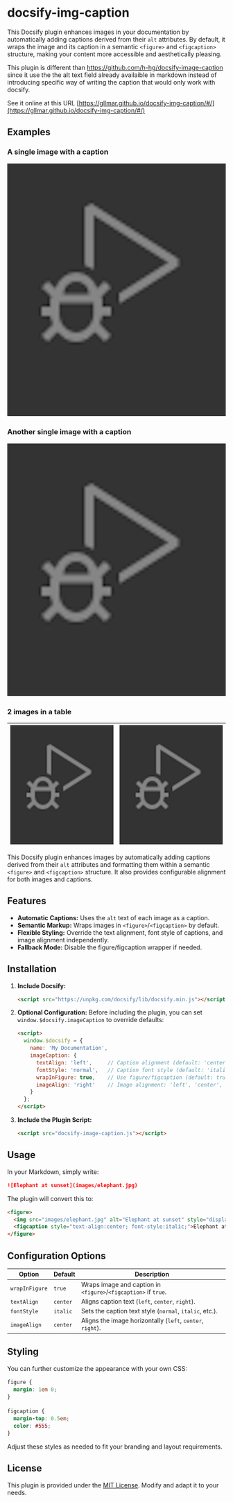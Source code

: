 # docsify-img-caption

This Docsify plugin enhances images in your documentation by automatically adding captions derived from their `alt` attributes. By default, it wraps the image and its caption in a semantic `<figure>` and `<figcaption>` structure, making your content more accessible and aesthetically pleasing.

This plugin is different than https://github.com/h-hg/docsify-image-caption since it use the the alt text field already availaible in markdown instead of introducing specific way of writing the caption that would only work with docsify. 


See it online at this URL [https://gllmar.github.io/docsify-img-caption/#/](https://gllmar.github.io/docsify-img-caption/#/)

## Examples

### A single image with a caption

![This is a caption from the alt text ](./image.png)

### Another single image with a caption

![This is a caption from the alt text ](./image.png)


### 2 images in a table 

| ![This is a caption from the alt 1 ](./image.png) | ![This is a caption from the alt 2 ](./image.png) |
| - | - | 


This Docsify plugin enhances images by automatically adding captions derived from their `alt` attributes and formatting them within a semantic `<figure>` and `<figcaption>` structure. It also provides configurable alignment for both images and captions.

## Features

- **Automatic Captions:** Uses the `alt` text of each image as a caption.
- **Semantic Markup:** Wraps images in `<figure>`/`<figcaption>` by default.
- **Flexible Styling:** Override the text alignment, font style of captions, and image alignment independently.
- **Fallback Mode:** Disable the figure/figcaption wrapper if needed.

## Installation

1. **Include Docsify:**
   ```html
   <script src="https://unpkg.com/docsify/lib/docsify.min.js"></script>
   ```

2. **Optional Configuration:**
   Before including the plugin, you can set `window.$docsify.imageCaption` to override defaults:
   ```html
   <script>
     window.$docsify = {
       name: 'My Documentation',
       imageCaption: {
         textAlign: 'left',     // Caption alignment (default: 'center')
         fontStyle: 'normal',   // Caption font style (default: 'italic')
         wrapInFigure: true,    // Use figure/figcaption (default: true)
         imageAlign: 'right'    // Image alignment: 'left', 'center', or 'right' (default: 'center')
       }
     };
   </script>
   ```

3. **Include the Plugin Script:**
   ```html
   <script src="docsify-image-caption.js"></script>
   ```

## Usage

In your Markdown, simply write:
```markdown
![Elephant at sunset](images/elephant.jpg)
```

The plugin will convert this to:
```html
<figure>
  <img src="images/elephant.jpg" alt="Elephant at sunset" style="display:block; margin:0 auto;">
  <figcaption style="text-align:center; font-style:italic;">Elephant at sunset</figcaption>
</figure>
```

## Configuration Options

| Option        | Default   | Description                                                                 |
|---------------|-----------|-----------------------------------------------------------------------------|
| `wrapInFigure`| `true`    | Wraps image and caption in `<figure>`/`<figcaption>` if `true`.              |
| `textAlign`   | `center`  | Aligns caption text (`left`, `center`, `right`).                            |
| `fontStyle`   | `italic`  | Sets the caption text style (`normal`, `italic`, etc.).                     |
| `imageAlign`  | `center`  | Aligns the image horizontally (`left`, `center`, `right`).                  |

## Styling

You can further customize the appearance with your own CSS:
```css
figure {
  margin: 1em 0;
}

figcaption {
  margin-top: 0.5em;
  color: #555;
}
```

Adjust these styles as needed to fit your branding and layout requirements.

## License

This plugin is provided under the [MIT License](LICENSE). Modify and adapt it to your needs.

